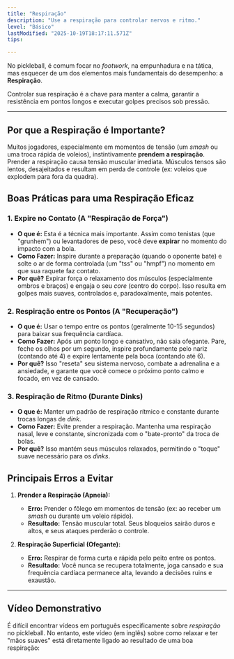 ```yaml
---
title: "Respiração"
description: "Use a respiração para controlar nervos e ritmo."
level: "Básico"
lastModified: "2025-10-19T18:17:11.571Z"
tips:

---
```


No pickleball, é comum focar no *footwork*, na empunhadura e na tática, mas esquecer de um dos elementos mais fundamentais do desempenho: a **Respiração**.

Controlar sua respiração é a chave para manter a calma, garantir a resistência em pontos longos e executar golpes precisos sob pressão.

---

## Por que a Respiração é Importante?

Muitos jogadores, especialmente em momentos de tensão (um *smash* ou uma troca rápida de voleios), instintivamente **prendem a respiração**. Prender a respiração causa tensão muscular imediata. Músculos tensos são lentos, desajeitados e resultam em perda de controle (ex: voleios que explodem para fora da quadra).

## Boas Práticas para uma Respiração Eficaz

### 1. Expire no Contato (A "Respiração de Força")
* **O que é:** Esta é a técnica mais importante. Assim como tenistas (que "grunhem") ou levantadores de peso, você deve **expirar** no momento do impacto com a bola.
* **Como Fazer:** Inspire durante a preparação (quando o oponente bate) e solte o ar de forma controlada (um "tss" ou "hmpf") no momento em que sua raquete faz contato.
* **Por quê?** Expirar força o relaxamento dos músculos (especialmente ombros e braços) e engaja o seu *core* (centro do corpo). Isso resulta em golpes mais suaves, controlados e, paradoxalmente, mais potentes.

### 2. Respiração entre os Pontos (A "Recuperação")
* **O que é:** Usar o tempo entre os pontos (geralmente 10-15 segundos) para baixar sua frequência cardíaca.
* **Como Fazer:** Após um ponto longo e cansativo, não saia ofegante. Pare, feche os olhos por um segundo, inspire profundamente pelo nariz (contando até 4) e expire lentamente pela boca (contando até 6).
* **Por quê?** Isso "reseta" seu sistema nervoso, combate a adrenalina e a ansiedade, e garante que você comece o próximo ponto calmo e focado, em vez de cansado.

### 3. Respiração de Ritmo (Durante Dinks)
* **O que é:** Manter um padrão de respiração rítmico e constante durante trocas longas de *dink*.
* **Como Fazer:** Evite prender a respiração. Mantenha uma respiração nasal, leve e constante, sincronizada com o "bate-pronto" da troca de bolas.
* **Por quê?** Isso mantém seus músculos relaxados, permitindo o "toque" suave necessário para os *dinks*.

## Principais Erros a Evitar

1.  **Prender a Respiração (Apneia):**
    * **Erro:** Prender o fôlego em momentos de tensão (ex: ao receber um *smash* ou durante um voleio rápido).
    * **Resultado:** Tensão muscular total. Seus bloqueios sairão duros e altos, e seus ataques perderão o controle.

2.  **Respiração Superficial (Ofegante):**
    * **Erro:** Respirar de forma curta e rápida pelo peito entre os pontos.
    * **Resultado:** Você nunca se recupera totalmente, joga cansado e sua frequência cardíaca permanece alta, levando a decisões ruins e exaustão.

---

## Vídeo Demonstrativo

É difícil encontrar vídeos em português especificamente sobre *respiração* no pickleball. No entanto, este vídeo (em inglês) sobre como relaxar e ter "mãos suaves" está diretamente ligado ao resultado de uma boa respiração:
